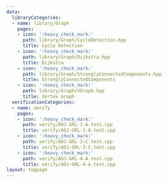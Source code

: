 ```yaml
---
data:
  libraryCategories:
  - name: library/Graph
    pages:
    - icon: ':heavy_check_mark:'
      path: library/Graph/CycleDetection.hpp
      title: Cycle Detection
    - icon: ':heavy_check_mark:'
      path: library/Graph/Dijkstra.hpp
      title: Dijkstra
    - icon: ':heavy_check_mark:'
      path: library/Graph/StronglyConnectedComponents.hpp
      title: StronglyConnectedComponents
    - icon: ':heavy_check_mark:'
      path: library/Graph/VGraph.hpp
      title: Vertex Graph
  verificationCategories:
  - name: verify
    pages:
    - icon: ':heavy_check_mark:'
      path: verify/AOJ-GRL-1-A.test.cpp
      title: verify/AOJ-GRL-1-A.test.cpp
    - icon: ':heavy_check_mark:'
      path: verify/AOJ-GRL-3-C.test.cpp
      title: verify/AOJ-GRL-3-C.test.cpp
    - icon: ':heavy_check_mark:'
      path: verify/AOJ-GRL-4-A.test.cpp
      title: verify/AOJ-GRL-4-A.test.cpp
layout: toppage
---
```

